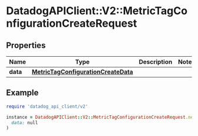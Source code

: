 # DatadogAPIClient::V2::MetricTagConfigurationCreateRequest

## Properties

| Name     | Type                                                                        | Description | Notes |
| -------- | --------------------------------------------------------------------------- | ----------- | ----- |
| **data** | [**MetricTagConfigurationCreateData**](MetricTagConfigurationCreateData.md) |             |       |

## Example

```ruby
require 'datadog_api_client/v2'

instance = DatadogAPIClient::V2::MetricTagConfigurationCreateRequest.new(
  data: null
)
```

